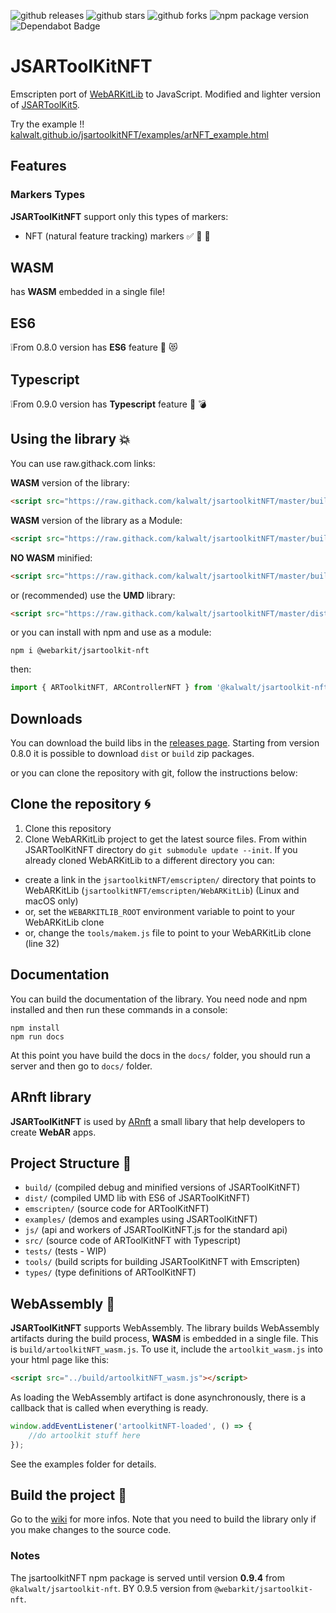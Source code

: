![github releases](https://flat.badgen.net/github/release/webarkit/jsartoolkitNFT)
![github stars](https://flat.badgen.net/github/stars/webarkit/jsartoolkitNFT)
![github forks](https://flat.badgen.net/github/forks/webarkit/jsartoolkitNFT)
![npm package version](https://flat.badgen.net/npm/v/@kalwalt/jsartoolkit-nft)
![Dependabot Badge](https://flat.badgen.net/dependabot/thepracticaldev/dev.to?icon=dependabot)





# JSARToolKitNFT

Emscripten port of [WebARKitLib](https://github.com/webarkit/WebARKitLib) to JavaScript.
Modified and lighter version of [JSARToolKit5](https://github.com/artoolkitx/jsartoolkit5).

Try the example !! [kalwalt.github.io/jsartoolkitNFT/examples/arNFT_example.html](https://kalwalt.github.io/jsartoolkitNFT/examples/arNFT_example.html)

## Features
### Markers Types

**JSARToolKitNFT** support only this types of markers:

- NFT (natural feature tracking) markers ✅ 🎉 🎨

## WASM

has **WASM** embedded in a single file!

## ES6

❕From 0.8.0 version has **ES6** feature 🎉 😻

## Typescript

❕From 0.9.0 version has **Typescript** feature 💖 💣

## Using the library 💥
You can use raw.githack.com links:

**WASM** version of the library:

```html
<script src="https://raw.githack.com/kalwalt/jsartoolkitNFT/master/build/artoolkitNFT_wasm.js">
```

**WASM** version of the library as a Module:

```html
<script src="https://raw.githack.com/kalwalt/jsartoolkitNFT/master/build/artoolkitNFT_ES6_wasm.js">
```

**NO WASM** minified:

```html
<script src="https://raw.githack.com/kalwalt/jsartoolkitNFT/master/build/artoolkitNFT.min.js">
```

or (recommended) use the **UMD** library:

```html
<script src="https://raw.githack.com/kalwalt/jsartoolkitNFT/master/dist/ARToolkitNFT.js">
```

or you can install with npm and use as a module:

```nodejs
npm i @webarkit/jsartoolkit-nft
```
then:

```javascript
import { ARToolkitNFT, ARControllerNFT } from '@kalwalt/jsartoolkit-nft'
```
## Downloads

You can download the build libs in the [releases page](https://github.com/webarkit/jsartoolkitNFT/releases). Starting from version 0.8.0 it is possible to download `dist` or `build` zip packages.

or you can clone the repository with git, follow the instructions below:

## Clone the repository 🌀

1. Clone this repository
2. Clone WebARKitLib project to get the latest source files. From within JSARToolKitNFT directory do `git submodule update --init`. If you already cloned WebARKitLib to a different directory you can:

  - create a link in the `jsartoolkitNFT/emscripten/` directory that points to WebARKitLib (`jsartoolkitNFT/emscripten/WebARKitLib`) (Linux and macOS only)
  - or, set the `WEBARKITLIB_ROOT` environment variable to point to your WebARKitLib clone
  - or, change the `tools/makem.js` file to point to your WebARKitLib clone (line 32)

## Documentation

You can build the documentation of the library. You need node and npm installed and then run these commands in a console:

```nodejs
npm install
npm run docs
```
At this point you have build the docs in the `docs/` folder, you should run a server and then go to `docs/` folder.

## ARnft library

**JSARToolKitNFT** is used by [ARnft](https://github.com/webarkit/ARnft) a small libary that help developers to create **WebAR** apps.

## Project Structure 📂

- `build/` (compiled debug and minified versions of JSARToolKitNFT)
- `dist/` (compiled UMD lib with ES6 of JSARToolKitNFT)
- `emscripten/` (source code for ARToolKitNFT)
- `examples/` (demos and examples using JSARToolKitNFT)
- `js/` (api and workers of JSARToolKitNFT.js for the standard api)
- `src/` (source code of ARToolKitNFT with Typescript)
- `tests/` (tests - WIP)
- `tools/` (build scripts for building JSARToolKitNFT with Emscripten)
- `types/` (type definitions of ARToolKitNFT)

## WebAssembly 👋

**JSARToolKitNFT** supports WebAssembly. The library builds WebAssembly artifacts during the build process, **WASM** is embedded in a single file. This is `build/artoolkitNFT_wasm.js`. To use it, include the `artoolkit_wasm.js` into your html page like this:

```html
<script src="../build/artoolkitNFT_wasm.js"></script>
```

As loading the WebAssembly artifact is done asynchronously, there is a callback that is called when everything is ready.

```javascript
window.addEventListener('artoolkitNFT-loaded', () => {
    //do artoolkit stuff here
});
```

See the examples folder for details.


## Build the project 🔨

Go to the [wiki](https://github.com/kalwalt/jsartoolkitNFT/wiki#build-instructions) for more infos. Note that you need to build the library only if you make changes to the source code.

### Notes
The jsartoolkitNFT npm package is served until version **0.9.4** from `@kalwalt/jsartoolkit-nft`. BY 0.9.5 version from `@webarkit/jsartoolkit-nft`.
